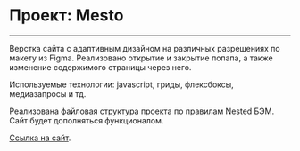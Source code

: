 # Проект: Mesto
-------------------------------
Верстка сайта с адаптивным дизайном на различных разрешениях по макету из Figma. Реализовано открытие и закрытие попапа, а также изменение содержимого страницы через него.

Используемые технологии: javascript, гриды, флексбоксы, медиазапросы и тд.

Реализована файловая структура проекта по правилам Nested БЭМ.
Сайт будет дополняться функционалом.

[Ссылка на сайт](https://elya-edo.github.io/mesto/).
